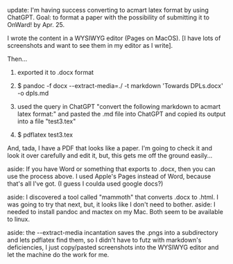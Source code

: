 update: I'm having success converting to acmart latex format by using ChatGPT. Goal: to format a paper with the possibility of submitting it to OnWard! by Apr. 25.

I wrote the content in a WYSIWYG editor (Pages on MacOS). [I have lots of screenshots and want to see them in my editor as I write].

Then...

1. exported it to .docx format

2. $ pandoc -f docx --extract-media=./ -t markdown 'Towards DPLs.docx' -o dpls.md

3. used the query in ChatGPT "convert the following markdown to acmart latex format:" and pasted the .md file into ChatGPT and copied its output into a file "test3.tex"

4. $ pdflatex test3.tex

And, tada, I have a PDF that looks like a paper.  I'm going to check it and look it over carefully and edit it, but, this gets me off the ground easily...

aside: If you have Word or something that exports to .docx, then you can use the process above. I used Apple's Pages instead of Word, because that's all I've got. (I guess I coulda used google docs?)

aside: I discovered a tool called "mammoth" that converts .docx to .html.  I was going to try that next, but, it looks like I don't need to bother.
aside: I needed to install pandoc and mactex on my Mac. Both seem to be available to linux.

aside: the --extract-media incantation saves the .pngs into a subdirectory and lets pdflatex find them, so I didn't have to futz with markdown's deficiencies, I just copy/pasted screenshots into the WYSIWYG editor and let the machine do the work for me.
